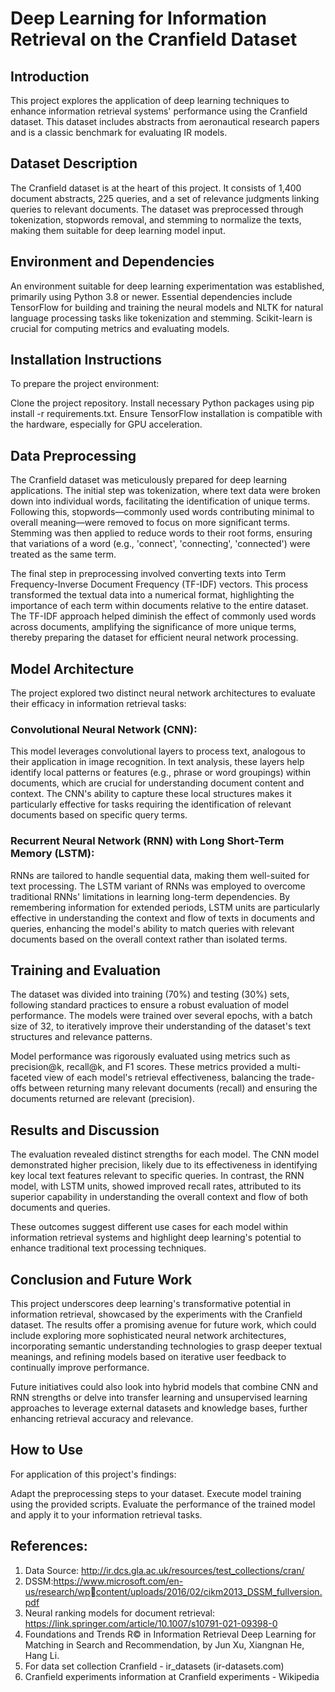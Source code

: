 # Deep Learning for Information Retrieval on the Cranfield Dataset
## Introduction
This project explores the application of deep learning techniques to enhance information retrieval systems' performance using the Cranfield dataset. This dataset includes abstracts from aeronautical research papers and is a classic benchmark for evaluating IR models.

## Dataset Description
The Cranfield dataset is at the heart of this project. It consists of 1,400 document abstracts, 225 queries, and a set of relevance judgments linking queries to relevant documents. The dataset was preprocessed through tokenization, stopwords removal, and stemming to normalize the texts, making them suitable for deep learning model input.

## Environment and Dependencies
An environment suitable for deep learning experimentation was established, primarily using Python 3.8 or newer. Essential dependencies include TensorFlow for building and training the neural models and NLTK for natural language processing tasks like tokenization and stemming. Scikit-learn is crucial for computing metrics and evaluating models.

## Installation Instructions
To prepare the project environment:

Clone the project repository.
Install necessary Python packages using pip install -r requirements.txt.
Ensure TensorFlow installation is compatible with the hardware, especially for GPU acceleration.

## Data Preprocessing
The Cranfield dataset was meticulously prepared for deep learning applications. The initial step was tokenization, where text data were broken down into individual words, facilitating the identification of unique terms. Following this, stopwords—commonly used words contributing minimal to overall meaning—were removed to focus on more significant terms. Stemming was then applied to reduce words to their root forms, ensuring that variations of a word (e.g., 'connect', 'connecting', 'connected') were treated as the same term.

The final step in preprocessing involved converting texts into Term Frequency-Inverse Document Frequency (TF-IDF) vectors. This process transformed the textual data into a numerical format, highlighting the importance of each term within documents relative to the entire dataset. The TF-IDF approach helped diminish the effect of commonly used words across documents, amplifying the significance of more unique terms, thereby preparing the dataset for efficient neural network processing.

## Model Architecture
The project explored two distinct neural network architectures to evaluate their efficacy in information retrieval tasks:

### Convolutional Neural Network (CNN): 
This model leverages convolutional layers to process text, analogous to their application in image recognition. In text analysis, these layers help identify local patterns or features (e.g., phrase or word groupings) within documents, which are crucial for understanding document content and context. The CNN's ability to capture these local structures makes it particularly effective for tasks requiring the identification of relevant documents based on specific query terms.

### Recurrent Neural Network (RNN) with Long Short-Term Memory (LSTM): 
RNNs are tailored to handle sequential data, making them well-suited for text processing. The LSTM variant of RNNs was employed to overcome traditional RNNs' limitations in learning long-term dependencies. By remembering information for extended periods, LSTM units are particularly effective in understanding the context and flow of texts in documents and queries, enhancing the model's ability to match queries with relevant documents based on the overall context rather than isolated terms.

## Training and Evaluation
The dataset was divided into training (70%) and testing (30%) sets, following standard practices to ensure a robust evaluation of model performance. The models were trained over several epochs, with a batch size of 32, to iteratively improve their understanding of the dataset's text structures and relevance patterns.

Model performance was rigorously evaluated using metrics such as precision@k, recall@k, and F1 scores. These metrics provided a multi-faceted view of each model's retrieval effectiveness, balancing the trade-offs between returning many relevant documents (recall) and ensuring the documents returned are relevant (precision).

## Results and Discussion
The evaluation revealed distinct strengths for each model. The CNN model demonstrated higher precision, likely due to its effectiveness in identifying key local text features relevant to specific queries. In contrast, the RNN model, with LSTM units, showed improved recall rates, attributed to its superior capability in understanding the overall context and flow of both documents and queries.

These outcomes suggest different use cases for each model within information retrieval systems and highlight deep learning's potential to enhance traditional text processing techniques.

## Conclusion and Future Work
This project underscores deep learning's transformative potential in information retrieval, showcased by the experiments with the Cranfield dataset. The results offer a promising avenue for future work, which could include exploring more sophisticated neural network architectures, incorporating semantic understanding technologies to grasp deeper textual meanings, and refining models based on iterative user feedback to continually improve performance.

Future initiatives could also look into hybrid models that combine CNN and RNN strengths or delve into transfer learning and unsupervised learning approaches to leverage external datasets and knowledge bases, further enhancing retrieval accuracy and relevance.

## How to Use
For application of this project's findings:

Adapt the preprocessing steps to your dataset.
Execute model training using the provided scripts.
Evaluate the performance of the trained model and apply it to your information retrieval tasks.

## References:
1. Data Source: http://ir.dcs.gla.ac.uk/resources/test_collections/cran/
2. DSSM:https://www.microsoft.com/en-us/research/wpcontent/uploads/2016/02/cikm2013_DSSM_fullversion.pdf
3. Neural ranking models for document retrieval: 
https://link.springer.com/article/10.1007/s10791-021-09398-0
4. Foundations and Trends R© in Information Retrieval
Deep Learning for Matching in Search and Recommendation, by Jun Xu, Xiangnan He, 
Hang Li.
5. For data set collection Cranfield - ir_datasets (ir-datasets.com)
6. Cranfield experiments information at Cranfield experiments - Wikipedia
